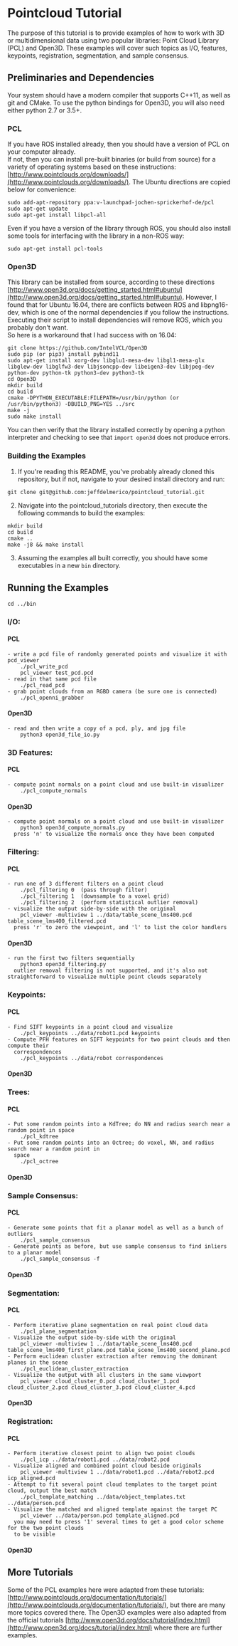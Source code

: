 # Pointcloud Tutorial

The purpose of this tutorial is to provide examples of how to work with 3D or multidimensional data using two popular libraries: Point Cloud Library (PCL) and Open3D.
These examples will cover such topics as I/O, features, keypoints, registration, segmentation, and sample consensus.

## Preliminaries and Dependencies
Your system should have a modern compiler that supports C++11, as well as git and CMake. To use the python bindings for Open3D, you will also need either python 2.7 or 3.5+.

### PCL
If you have ROS installed already, then you should have a version of PCL on your computer already.  
If not, then you can install pre-built binaries (or build from source) for a variety of operating systems based on these instructions: [http://www.pointclouds.org/downloads/](http://www.pointclouds.org/downloads/).
The Ubuntu directions are copied below for convenience:
```
sudo add-apt-repository ppa:v-launchpad-jochen-sprickerhof-de/pcl
sudo apt-get update
sudo apt-get install libpcl-all
```
Even if you have a version of the library through ROS, you should also install some tools for interfacing with the library in a non-ROS way:
```
sudo apt-get install pcl-tools
```

### Open3D
This library can be installed from source, according to these directions [http://www.open3d.org/docs/getting_started.html#ubuntu](http://www.open3d.org/docs/getting_started.html#ubuntu).
However, I found that for Ubuntu 16.04, there are conflicts between ROS and libpng16-dev, which is one of the normal dependencies if you follow the instructions.  
Executing their script to install dependencies will remove ROS, which you probably don't want.  
So here is a workaround that I had success with on 16.04:
```
git clone https://github.com/IntelVCL/Open3D
sudo pip (or pip3) install pybind11
sudo apt-get install xorg-dev libglu1-mesa-dev libgl1-mesa-glx libglew-dev libglfw3-dev libjsoncpp-dev libeigen3-dev libjpeg-dev python-dev python-tk python3-dev python3-tk
cd Open3D
mkdir build
cd build
cmake -DPYTHON_EXECUTABLE:FILEPATH=/usr/bin/python (or /usr/bin/python3) -DBUILD_PNG=YES ../src
make -j
sudo make install
```
You can then verify that the library installed correctly by opening a python interpreter and checking to see that `import open3d` does not produce errors.

### Building the Examples
1. If you're reading this README, you've probably already cloned this repository, but if not,
navigate to your desired install directory and run:
```
git clone git@github.com:jeffdelmerico/pointcloud_tutorial.git
```

2. Navigate into the pointcloud_tutorials directory, then execute the following commands to build the
examples:
```
mkdir build
cd build
cmake ..  
make -j8 && make install
```

3. Assuming the examples all built correctly, you should have some executables in a new `bin` directory.

## Running the Examples
```
cd ../bin
```
### I/O:
#### PCL
    - write a pcd file of randomly generated points and visualize it with pcd_viewer
        ./pcl_write_pcd
        pcl_viewer test_pcd.pcd
    - read in that same pcd file
        ./pcl_read_pcd
    - grab point clouds from an RGBD camera (be sure one is connected)
        ./pcl_openni_grabber
#### Open3D
    - read and then write a copy of a pcd, ply, and jpg file
        python3 open3d_file_io.py

### 3D Features:
#### PCL
    - compute point normals on a point cloud and use built-in visualizer
        ./pcl_compute_normals
#### Open3D
    - compute point normals on a point cloud and use built-in visualizer
        python3 open3d_compute_normals.py
      press 'n' to visualize the normals once they have been computed

### Filtering:
#### PCL    
    - run one of 3 different filters on a point cloud
        ./pcl_filtering 0  (pass through filter)
        ./pcl_filtering 1  (downsample to a voxel grid)
        ./pcl_filtering 2  (perform statistical outlier removal)
    - visualize the output side-by-side with the original
        pcl_viewer -multiview 1 ../data/table_scene_lms400.pcd table_scene_lms400_filtered.pcd
      press 'r' to zero the viewpoint, and 'l' to list the color handlers
#### Open3D
    - run the first two filters sequentially
        python3 open3d_filtering.py
      outlier removal filtering is not supported, and it's also not straightforward to visualize multiple point clouds separately

### Keypoints:
#### PCL
    - Find SIFT keypoints in a point cloud and visualize
        ./pcl_keypoints ../data/robot1.pcd keypoints
    - Compute PFH features on SIFT keypoints for two point clouds and then compute their
      correspondences
        ./pcl_keypoints ../data/robot correspondences
#### Open3D

### Trees:
#### PCL
    - Put some random points into a KdTree; do NN and radius search near a random point in space
        ./pcl_kdtree
    - Put some random points into an Octree; do voxel, NN, and radius search near a random point in
      space
        ./pcl_octree
#### Open3D

### Sample Consensus:
#### PCL
    - Generate some points that fit a planar model as well as a bunch of outliers
        ./pcl_sample_consensus
    - Generate points as before, but use sample consensus to find inliers to a planar model
        ./pcl_sample_consensus -f
#### Open3D

### Segmentation:
#### PCL
    - Perform iterative plane segmentation on real point cloud data
        ./pcl_plane_segmentation
    - Visualize the output side-by-side with the original
        pcl_viewer -multiview 1 ../data/table_scene_lms400.pcd table_scene_lms400_first_plane.pcd table_scene_lms400_second_plane.pcd
    - Perform euclidean cluster extraction after removing the dominant planes in the scene
        ./pcl_euclidean_cluster_extraction
    - Visualize the output with all clusters in the same viewport
        pcl_viewer cloud_cluster_0.pcd cloud_cluster_1.pcd cloud_cluster_2.pcd cloud_cluster_3.pcd cloud_cluster_4.pcd
#### Open3D

### Registration:
#### PCL
    - Perform iterative closest point to align two point clouds
        ./pcl_icp ../data/robot1.pcd ../data/robot2.pcd
    - Visualize aligned and combined point cloud beside originals
        pcl_viewer -multiview 1 ../data/robot1.pcd ../data/robot2.pcd icp_aligned.pcd
    - Attempt to fit several point cloud templates to the target point cloud, output the best match
        ./pcl_template_matching ../data/object_templates.txt ../data/person.pcd
    - Visualize the matched and aligned template against the target PC
        pcl_viewer ../data/person.pcd template_aligned.pcd
      you may need to press '1' several times to get a good color scheme for the two point clouds
      to be visible
#### Open3D


## More Tutorials
Some of the PCL examples here were adapted from these tutorials: [http://www.pointclouds.org/documentation/tutorials/](http://www.pointclouds.org/documentation/tutorials/), but there are many more topics covered there.
The Open3D examples were also adapted from the official tutorials [http://www.open3d.org/docs/tutorial/index.html](http://www.open3d.org/docs/tutorial/index.html) where there are further examples.
